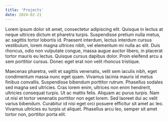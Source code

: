 ```yaml
---
title: 'Projects'
date: 2024-02-21
---
```


Lorem ipsum dolor sit amet, consectetur adipiscing elit. Quisque in lectus at neque ultrices dictum et pharetra turpis. Suspendisse pretium nulla metus, ac sagittis tortor lobortis id. Praesent interdum, lectus interdum cursus vestibulum, lorem magna ultrices nibh, vel elementum mi nulla ac elit. Duis rhoncus, odio non vulputate congue, massa augue auctor libero, in placerat tortor mauris eu lectus. Quisque cursus dapibus dolor. Proin eleifend arcu a sem porttitor cursus. Donec eget erat non velit rhoncus tristique.

Maecenas pharetra, velit et sagittis venenatis, velit sem iaculis nibh, eget condimentum massa nunc eget quam. Vivamus lacinia mauris id metus finibus convallis. Suspendisse bibendum porttitor rutrum. Phasellus sodales sed magna sed ultricies. Cras lorem enim, ultrices non enim hendrerit, ultricies consequat turpis. Ut ac mattis felis. Aliquam ac purus turpis. Nam ut nisi et tortor venenatis porttitor non eget lorem. Sed laoreet dui ac velit varius bibendum. Curabitur id nisi eget orci posuere efficitur sit amet ac leo. Vivamus ultricies eu turpis ut aliquet. Phasellus arcu leo, semper sit amet tortor non, porttitor porta elit.